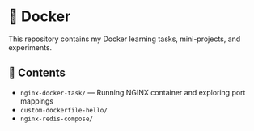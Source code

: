 # 🐳 Docker

This repository contains my Docker learning tasks, mini-projects, and experiments.

## 📁 Contents

- `nginx-docker-task/` — Running NGINX container and exploring port mappings
- `custom-dockerfile-hello/`
- `nginx-redis-compose/`


